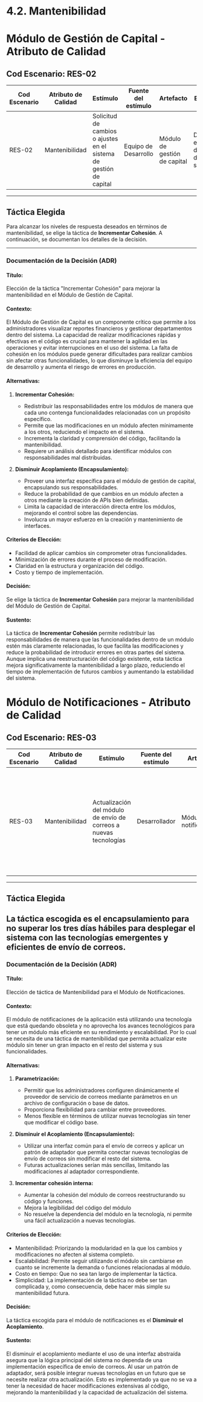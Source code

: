 # 4.2. Mantenibilidad

# Módulo de Gestión de Capital - Atributo de Calidad

## Cod Escenario: RES-02

| **Cod Escenario** | **Atributo de Calidad** | **Estímulo** | **Fuente del estímulo** | **Artefacto** | **Entorno** | **Respuesta** | **Medida de respuesta** |
| ----------------- | ----------------------- | ------------ | ---------------------- | ------------- | ----------- | ------------- | ----------------------- |
| RES-02            | Mantenibilidad           | Solicitud de cambios o ajustes en el sistema de gestión de capital | Equipo de Desarrollo | Módulo de gestión de capital | Durante el ciclo de vida de software | El sistema permite realizar modificaciones al código o configuraciones de manera eficiente y sin afectar el funcionamiento del módulo | Los cambios solicitados se implementan en un tiempo menor a 2 días, con un impacto de error menor al 1% en las funcionalidades existentes |


---

## Táctica Elegida

Para alcanzar los niveles de respuesta deseados en términos de mantenibilidad, se elige la táctica de **Incrementar Cohesión**. A continuación, se documentan los detalles de la decisión.

---

### Documentación de la Decisión (ADR)

#### Título:
Elección de la táctica "Incrementar Cohesión" para mejorar la mantenibilidad en el Módulo de Gestión de Capital.

#### Contexto:
El Módulo de Gestión de Capital es un componente crítico que permite a los administradores visualizar reportes financieros y gestionar departamentos dentro del sistema. La capacidad de realizar modificaciones rápidas y efectivas en el código es crucial para mantener la agilidad en las operaciones y evitar interrupciones en el uso del sistema. La falta de cohesión en los módulos puede generar dificultades para realizar cambios sin afectar otras funcionalidades, lo que disminuye la eficiencia del equipo de desarrollo y aumenta el riesgo de errores en producción.

#### Alternativas:
1. **Incrementar Cohesión:**
   - Redistribuir las responsabilidades entre los módulos de manera que cada uno contenga funcionalidades relacionadas con un propósito específico.
   - Permite que las modificaciones en un módulo afecten mínimamente a los otros, reduciendo el impacto en el sistema.
   - Incrementa la claridad y comprensión del código, facilitando la mantenibilidad.
   - Requiere un análisis detallado para identificar módulos con responsabilidades mal distribuidas.

2. **Disminuir Acoplamiento (Encapsulamiento):**
   - Proveer una interfaz específica para el módulo de gestión de capital, encapsulando sus responsabilidades.
   - Reduce la probabilidad de que cambios en un módulo afecten a otros mediante la creación de APIs bien definidas.
   - Limita la capacidad de interacción directa entre los módulos, mejorando el control sobre las dependencias.
   - Involucra un mayor esfuerzo en la creación y mantenimiento de interfaces.

#### Criterios de Elección:
- Facilidad de aplicar cambios sin comprometer otras funcionalidades.
- Minimización de errores durante el proceso de modificación.
- Claridad en la estructura y organización del código.
- Costo y tiempo de implementación.

#### Decisión:
Se elige la táctica de **Incrementar Cohesión** para mejorar la mantenibilidad del Módulo de Gestión de Capital.

#### Sustento:
La táctica de **Incrementar Cohesión** permite redistribuir las responsabilidades de manera que las funcionalidades dentro de un módulo estén más claramente relacionadas, lo que facilita las modificaciones y reduce la probabilidad de introducir errores en otras partes del sistema. Aunque implica una reestructuración del código existente, esta táctica mejora significativamente la mantenibilidad a largo plazo, reduciendo el tiempo de implementación de futuros cambios y aumentando la estabilidad del sistema.

# Módulo de Notificaciones - Atributo de Calidad

## Cod Escenario: RES-03

| **Cod Escenario** | **Atributo de Calidad** | **Estímulo** | **Fuente del estímulo** | **Artefacto** | **Entorno** | **Respuesta** | **Medida de respuesta** |
| ----------------- | ----------------------- | ------------ | ---------------------- | ------------- | ----------- | ------------- | ----------------------- |
| RES-03            | Mantenibilidad           | Actualización del módulo de envío de correos a nuevas tecnologías | Desarrollador | Módulo de notificaciones | Durante el ciclo de vida del software | Despliegue del módulo de notificaciones con las nuevas tecnologías de envío de correos | Tiempo total para la migración del módulo a una nueva tecnología debe ser menor a 3 días hábiles, incluyendo pruebas |

---

## Táctica Elegida

La táctica escogida es el **encapsulamiento** para no superar los tres días hábiles para desplegar el sistema con las tecnologías emergentes y eficientes de envío de correos.
---

### Documentación de la Decisión (ADR)

#### Título:

Elección de táctica de Mantenibilidad para el Módulo de Notificaciones.

#### Contexto:

El módulo de notificaciones de la aplicación está utilizando una tecnología que está quedando obsoleta y no aprovecha los avances tecnológicos para tener un módulo más eficiente en su rendimiento y escalabilidad. Por lo cual se necesita de una táctica de mantenibilidad que permita actualizar este módulo sin tener un gran impacto en el resto del sistema y sus funcionalidades.

#### Alternativas:
1. **Parametrización:**
   - Permitir que los administradores configuren dinámicamente el proveedor de servicio de correos mediante parámetros en un archivo de configuración o base de datos.
   - Proporciona flexibilidad para cambiar entre proveedores.
   - Menos flexible en términos de utilizar nuevas tecnologías sin tener que modificar el código base.

2. **Disminuir el Acoplamiento (Encapsulamiento):**
   - Utilizar una interfaz común para el envío de correos y aplicar un patrón de adaptador que permita conectar nuevas tecnologías de envío de correos sin modificar el resto del sistema.
   - Futuras actualizaciones serían más sencillas, limitando las modificaciones al adaptador correspondiente.

3. **Incrementar cohesión interna:**
   - Aumentar la cohesión del módulo de correos reestructurando su código y funciones.
   - Mejora la legibilidad del código del módulo
   - No resuelve la dependencia del módulo en la tecnología, ni permite una fácil actualización a nuevas tecnologías.

#### Criterios de Elección:
- Mantenibilidad: Priorizando la modularidad en la que los cambios y modificaciones no afecten al sistema completo.
- Escalabilidad: Permite seguir utilizando el módulo sin cambiarse en cuanto se incremente la demanda o funciones relacionadas al módulo.
- Costo en tiempo: Que no sea tan largo de implementar la táctica.
- Simplicidad: La implementación de la táctica no debe ser tan complicada y, como consecuencia, debe hacer más simple su mantenibilidad futura.

#### Decisión:
La táctica escogida para el módulo de notificaciones es el **Disminuir el Acoplamiento**.

#### Sustento:
El disminuir el acoplamiento mediante el uso de una interfaz abstraída asegura que la lógica principal del sistema no dependa de una implementación específica de envío de correos. Al usar un patrón de adaptador, será posible integrar nuevas tecnologías en un futuro que se necesite realizar otra actualización. Esto es implementado ya que no se va a tener la necesidad de hacer modificaciones extensivas al código, mejorando la mantenibilidad y la capacidad de actualización del sistema.
